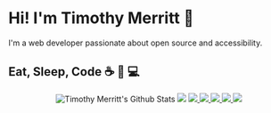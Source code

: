 # Hi! I'm Timothy Merritt :wave:

I'm a web developer passionate about open source and accessibility. 

## Eat, Sleep, Code :coffee: :rocket: :computer:

<div>
  <p align="center">
    <!-- Made with https://github.com/anuraghazra/github-readme-stats -->
    <img src="https://github-readme-stats.vercel.app/api?username=timmybytes&show_icons=true&include_all_commits=true&line_height=35&custom_title=Shameless Stats&theme=slateorange" alt="Timothy Merritt's Github Stats" />
    <img src="https://github-readme-stats.vercel.app/api/top-langs/?username=timmybytes&langs_count=5&langs_count=5&hide_title=true&theme=slateorange" />
<!--     <a href="https://github.com/timmybytes/resume">
      <img src="https://github-readme-stats.vercel.app/api/pin/?username=timmybytes&theme=slateorange&repo=resume" />
    </a> -->
    <a href="https://github.com/timmybytes/bat-slider">
      <img src="https://github-readme-stats.vercel.app/api/pin/?username=timmybytes&theme=nord&repo=bat-slider" />  
    </a>
    <a href="https://github.com/timmybytes/timmybytes-template">
      <img src="https://github-readme-stats.vercel.app/api/pin/?username=timmybytes&theme=nord&repo=timmybytes-template" />
    </a>
    <a href="https://github.com/timmybytes/splate">
      <img src="https://github-readme-stats.vercel.app/api/pin/?username=timmybytes&theme=nord&repo=splate" />
    </a>
    <a href="https://github.com/timmybytes/color-chooser">
      <img src="https://github-readme-stats.vercel.app/api/pin/?username=timmybytes&theme=nord&repo=color-chooser" />  
    </a>
    <a href="https://github.com/timmybytes/dotfiles">
      <img src="https://github-readme-stats.vercel.app/api/pin/?username=timmybytes&theme=nord&repo=dotfiles" />
    </a>
  </p>
</div>
